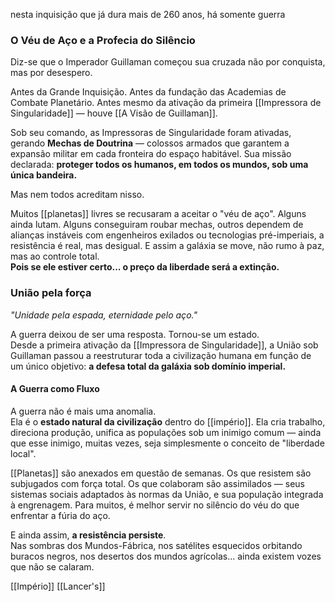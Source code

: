 nesta inquisição que já dura mais de 260 anos, há somente guerra

### **O Véu de Aço e a Profecia do Silêncio**

Diz-se que o Imperador Guillaman começou sua cruzada não por conquista, mas por desespero.

Antes da Grande Inquisição. Antes da fundação das Academias de Combate Planetário. Antes mesmo da ativação da primeira [[Impressora de Singularidade]] — houve [[A Visão de Guillaman]].

Sob seu comando, as Impressoras de Singularidade foram ativadas, gerando **Mechas de Doutrina** — colossos armados que garantem a expansão militar em cada fronteira do espaço habitável. Sua missão declarada: **proteger todos os humanos, em todos os mundos, sob uma única bandeira.**

Mas nem todos acreditam nisso.

Muitos [[planetas]] livres se recusaram a aceitar o "véu de aço". Alguns ainda lutam. Alguns conseguiram roubar mechas, outros dependem de alianças instáveis com engenheiros exilados ou tecnologias pré-imperiais, a resistência é real, mas desigual. E assim a galáxia se move, não rumo à paz, mas ao controle total.  
**Pois se ele estiver certo... o preço da liberdade será a extinção.**

### **União pela força**
_"Unidade pela espada, eternidade pelo aço."_

A guerra deixou de ser uma resposta. Tornou-se um estado.  
Desde a primeira ativação da [[Impressora de Singularidade]], a União sob Guillaman passou a reestruturar toda a civilização humana em função de um único objetivo: **a defesa total da galáxia sob domínio imperial.**

#### **A Guerra como Fluxo**

A guerra não é mais uma anomalia.  
Ela é o **estado natural da civilização** dentro do [[império]]. Ela cria trabalho, direciona produção, unifica as populações sob um inimigo comum — ainda que esse inimigo, muitas vezes, seja simplesmente o conceito de "liberdade local".

[[Planetas]] são anexados em questão de semanas. Os que resistem são subjugados com força total. Os que colaboram são assimilados — seus sistemas sociais adaptados às normas da União, e sua população integrada à engrenagem. Para muitos, é melhor servir no silêncio do véu do que enfrentar a fúria do aço.

E ainda assim, **a resistência persiste**.  
Nas sombras dos Mundos-Fábrica, nos satélites esquecidos orbitando buracos negros, nos desertos dos mundos agrícolas... ainda existem vozes que não se calaram.

[[Império]]
[[Lancer's]]

[^1]: asdasdas
	
